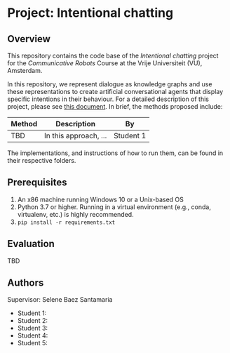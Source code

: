 # Project: Intentional chatting

## Overview

This repository contains the code base of the *Intentional chatting* project for the *Communicative Robots* Course at the Vrije Universiteit (VU), Amsterdam.

In this repository, we represent dialogue as knowledge graphs and use these representations to create artificial conversational agents that display specific intentions in their behaviour. For a detailed description of this project, please see [this document](https://docs.google.com/document/d/1yAyJhZL9LMWbPoVhh-0CUIGN1dSUXEOJFJI2RPdDU68/edit#). In brief, the methods proposed include:

| Method        | Description | By |
|---------------|-------------|----|
| TBD | In this approach, ... | Student 1 |


The implementations, and instructions of how to run them, can be found in their respective folders.

## Prerequisites

1. An x86 machine running Windows 10 or a Unix-based OS
1. Python 3.7 or higher. Running in a virtual environment (e.g., conda, virtualenv, etc.) is highly recommended.
1. `pip install -r requirements.txt`

## Evaluation

TBD

## Authors

Supervisor: Selene Baez Santamaria

- Student 1: 
- Student 2: 
- Student 3: 
- Student 4: 
- Student 5: 
